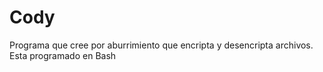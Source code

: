 # Cody

Programa que cree por aburrimiento que encripta y desencripta archivos. Esta programado en Bash
